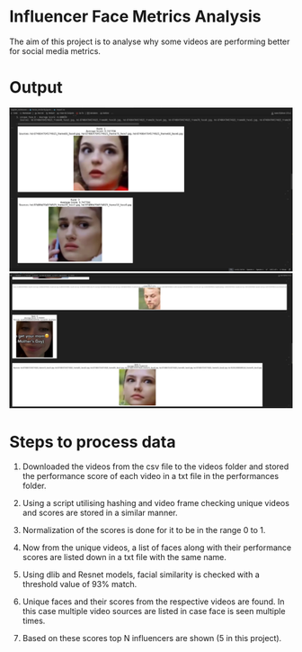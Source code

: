 # Influencer Face Metrics Analysis

The aim of this project is to analyse why some videos are performing better for social media metrics.


# Output
![alt text](image.png)
![alt text](image-1.png)

# Steps to process data

1. Downloaded the videos from the csv file to the videos folder and stored the performance score of each video in a txt file in the performances folder.

2. Using a script utilising hashing and video frame checking unique videos and scores are stored in a similar manner.

3. Normalization of the scores is done for it to be in the range 0 to 1.

4. Now from the unique videos, a list of faces along with their performance scores are listed down in a txt file with the same name.

5. Using dlib and Resnet models, facial similarity is checked with a threshold value of 93% match.

6. Unique faces and their scores from the respective videos are found. In this case multiple video sources are listed in case face is seen multiple times.

7. Based on these scores top N influencers are shown (5 in this project).

